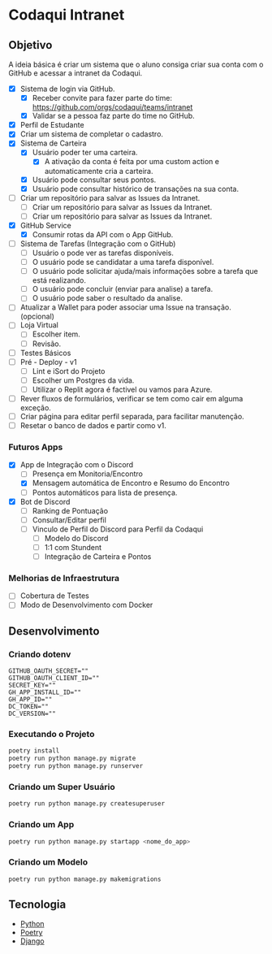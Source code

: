 # Codaqui Intranet

## Objetivo

A ideia básica é criar um sistema que o aluno consiga criar sua conta com o GitHub e acessar a intranet da Codaqui.

- [X] Sistema de login via GitHub.
  - [X] Receber convite para fazer parte do time: https://github.com/orgs/codaqui/teams/intranet
  - [X] Validar se a pessoa faz parte do time no GitHub.
- [X] Perfil de Estudante
- [X] Criar um sistema de completar o cadastro.
- [X] Sistema de Carteira
  - [X] Usuário poder ter uma carteira.
    - [X] A ativação da conta é feita por uma custom action e automaticamente cria a carteira.
  - [X] Usuário pode consultar seus pontos.
  - [X] Usuário pode consultar histórico de transações na sua conta.
- [ ] Criar um repositório para salvar as Issues da Intranet.
  - [ ] Criar um repositório para salvar as Issues da Intranet.
  - [ ] Criar um repositório para salvar as Issues da Intranet.
- [X] GitHub Service
  - [X] Consumir rotas da API com o App GitHub.
- [ ] Sistema de Tarefas (Integração com o GitHub)
  - [ ] Usuário o pode ver as tarefas disponíveis.
  - [ ] O usuário pode se candidatar a uma tarefa disponível.
  - [ ] O usuário pode solicitar ajuda/mais informações sobre a tarefa que está realizando.
  - [ ] O usuário pode concluir (enviar para analise) a tarefa.
  - [ ] O usuário pode saber o resultado da analise.
- [ ] Atualizar a Wallet para poder associar uma Issue na transação. (opcional)
- [ ] Loja Virtual
  - [ ] Escolher item.
  - [ ] Revisão.
- [ ] Testes Básicos
- [ ] Pré - Deploy - v1
  - [ ] Lint e iSort do Projeto
  - [ ] Escolher um Postgres da vida.
  - [ ] Utilizar o Replit agora é factivel ou vamos para Azure.
- [ ] Rever fluxos de formulários, verificar se tem como cair em alguma exceção.
- [ ] Criar página para editar perfil separada, para facilitar manutenção.
- [ ] Resetar o banco de dados e partir como v1.

### Futuros Apps

- [X] App de Integração com o Discord
  - [ ] Presença em Monitoria/Encontro
  - [X] Mensagem automática de Encontro e Resumo do Encontro
  - [ ] Pontos automáticos para lista de presença.
- [X] Bot de Discord
  - [ ] Ranking de Pontuação
  - [ ] Consultar/Editar perfil
  - [ ] Vinculo de Perfil do Discord para Perfil da Codaqui
    - [ ] Modelo do Discord
    - [ ] 1:1 com Stundent
    - [ ] Integração de Carteira e Pontos

### Melhorias de Infraestrutura

- [ ] Cobertura de Testes
- [ ] Modo de Desenvolvimento com Docker

## Desenvolvimento


### Criando dotenv 

```dosini
GITHUB_OAUTH_SECRET=""
GITHUB_OAUTH_CLIENT_ID=""
SECRET_KEY=""
GH_APP_INSTALL_ID=""
GH_APP_ID=""
DC_TOKEN=""
DC_VERSION=""
```

### Executando o Projeto

```bash
poetry install
poetry run python manage.py migrate 
poetry run python manage.py runserver
```

### Criando um Super Usuário

```bash
poetry run python manage.py createsuperuser
```

### Criando um App

```bash
poetry run python manage.py startapp <nome_do_app>
```

### Criando um Modelo

```bash
poetry run python manage.py makemigrations
```

## Tecnologia

- [Python](https://www.python.org/)
- [Poetry](https://python-poetry.org/)
- [Django](https://www.djangoproject.com/)
